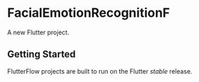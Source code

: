 # FacialEmotionRecognitionF

A new Flutter project.

## Getting Started

FlutterFlow projects are built to run on the Flutter _stable_ release.
